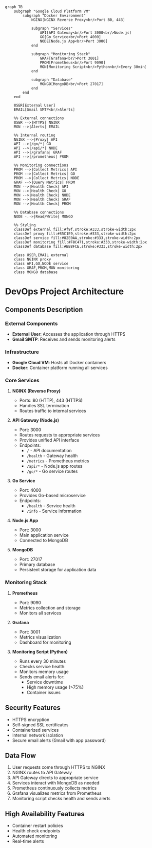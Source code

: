 ```mermaid
graph TB
    subgraph "Google Cloud Platform VM"
        subgraph "Docker Environment"
            NGINX[NGINX Reverse Proxy<br/>Port 80, 443]
            
            subgraph "Services"
                API[API Gateway<br/>Port 3000<br/>Node.js]
                GO[Go Service<br/>Port 4000]
                NODE[Node.js App<br/>Port 3000]
            end
            
            subgraph "Monitoring Stack"
                GRAF[Grafana<br/>Port 3001]
                PROM[Prometheus<br/>Port 9090]
                MON[Monitoring Script<br/>Python<br/>Every 30min]
            end
            
            subgraph "Database"
                MONGO[MongoDB<br/>Port 27017]
            end
        end
    end
    
    USER[External User]
    EMAIL[Gmail SMTP<br/>Alerts]
    
    %% External connections
    USER -->|HTTPS| NGINX
    MON -->|Alerts| EMAIL
    
    %% Internal routing
    NGINX -->|Proxy| API
    API -->|/go/*| GO
    API -->|/api/*| NODE
    API -->|/grafana| GRAF
    API -->|/prometheus| PROM
    
    %% Monitoring connections
    PROM -->|Collect Metrics| API
    PROM -->|Collect Metrics| GO
    PROM -->|Collect Metrics| NODE
    GRAF -->|Query Metrics| PROM
    MON -->|Health Check| API
    MON -->|Health Check| GO
    MON -->|Health Check| NODE
    MON -->|Health Check| GRAF
    MON -->|Health Check| PROM
    
    %% Database connections
    NODE -.->|Read/Write| MONGO
    
    %% Styling
    classDef external fill:#f9f,stroke:#333,stroke-width:2px
    classDef proxy fill:#85C1E9,stroke:#333,stroke-width:2px
    classDef service fill:#82E0AA,stroke:#333,stroke-width:2px
    classDef monitoring fill:#F8C471,stroke:#333,stroke-width:2px
    classDef database fill:#BB8FCE,stroke:#333,stroke-width:2px
    
    class USER,EMAIL external
    class NGINX proxy
    class API,GO,NODE service
    class GRAF,PROM,MON monitoring
    class MONGO database
```

# DevOps Project Architecture

## Components Description

### External Components
- **External User**: Accesses the application through HTTPS
- **Gmail SMTP**: Receives and sends monitoring alerts

### Infrastructure
- **Google Cloud VM**: Hosts all Docker containers
- **Docker**: Container platform running all services

### Core Services
1. **NGINX (Reverse Proxy)**
   - Ports: 80 (HTTP), 443 (HTTPS)
   - Handles SSL termination
   - Routes traffic to internal services

2. **API Gateway (Node.js)**
   - Port: 3000
   - Routes requests to appropriate services
   - Provides unified API interface
   - Endpoints:
     - `/` - API documentation
     - `/health` - Gateway health
     - `/metrics` - Prometheus metrics
     - `/api/*` - Node.js app routes
     - `/go/*` - Go service routes

3. **Go Service**
   - Port: 4000
   - Provides Go-based microservice
   - Endpoints:
     - `/health` - Service health
     - `/info` - Service information

4. **Node.js App**
   - Port: 3000
   - Main application service
   - Connected to MongoDB

5. **MongoDB**
   - Port: 27017
   - Primary database
   - Persistent storage for application data

### Monitoring Stack
1. **Prometheus**
   - Port: 9090
   - Metrics collection and storage
   - Monitors all services

2. **Grafana**
   - Port: 3001
   - Metrics visualization
   - Dashboard for monitoring

3. **Monitoring Script (Python)**
   - Runs every 30 minutes
   - Checks service health
   - Monitors memory usage
   - Sends email alerts for:
     - Service downtime
     - High memory usage (>75%)
     - Container issues

## Security Features
- HTTPS encryption
- Self-signed SSL certificates
- Containerized services
- Internal network isolation
- Secure email alerts (Gmail with app password)

## Data Flow
1. User requests come through HTTPS to NGINX
2. NGINX routes to API Gateway
3. API Gateway directs to appropriate service
4. Services interact with MongoDB as needed
5. Prometheus continuously collects metrics
6. Grafana visualizes metrics from Prometheus
7. Monitoring script checks health and sends alerts

## High Availability Features
- Container restart policies
- Health check endpoints
- Automated monitoring
- Real-time alerts
